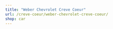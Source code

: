 ```yaml
---
title: "Weber Chevrolet Creve Coeur"
url: /creve-coeur/weber-chevrolet-creve-coeur/
shop: car
---
```

